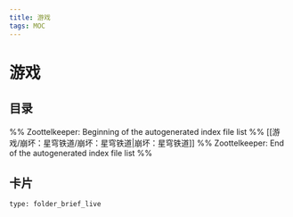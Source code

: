 ```yaml
---
title: 游戏
tags: MOC
---
```

# 游戏

## 目录



%% Zoottelkeeper: Beginning of the autogenerated index file list  %%
 [[游戏/崩坏：星穹铁道/崩坏：星穹铁道|崩坏：星穹铁道]]
%% Zoottelkeeper: End of the autogenerated index file list  %%












## 卡片

```ccard
type: folder_brief_live
```



















